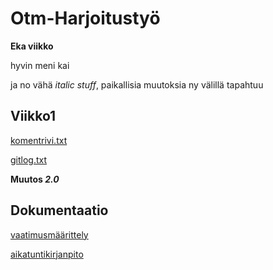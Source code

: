 # Otm-Harjoitustyö

**Eka viikko**

hyvin meni kai 

ja no vähä *italic stuff*, paikallisia muutoksia ny välillä tapahtuu

## Viikko1
[komentrivi.txt](https://github.com/Etsku520/otm-harjoitustyo/blob/master/laskarit/viikko1/komentorivi.txt)

[gitlog.txt](https://github.com/Etsku520/otm-harjoitustyo/blob/master/laskarit/viikko1/gitlog.txt)


__Muutos *2.0*__

## Dokumentaatio
[vaatimusmäärittely](https://github.com/Etsku520/otm-harjoitustyo/blob/master/documentation/m%C3%A4%C3%A4rittelydokumentti.md)

[aikatuntikirjanpito](https://github.com/Etsku520/otm-harjoitustyo/blob/master/documentation/tuntikirjanpito.md)
